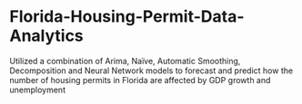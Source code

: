 # Florida-Housing-Permit-Data-Analytics
Utilized a combination of Arima, Naïve, Automatic Smoothing, Decomposition and Neural Network models to forecast and predict how the number of housing permits in Florida are affected by GDP growth and unemployment
